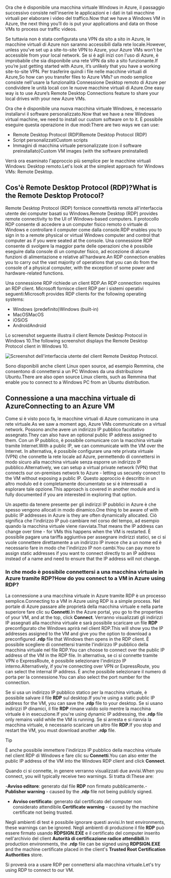 <span data-ttu-id="931f2-101">Ora che è disponibile una macchina virtuale Windows in Azure, il passaggio successivo consiste nell'inserire le applicazioni e i dati in tali macchine virtuali per elaborare i video del traffico.</span><span class="sxs-lookup"><span data-stu-id="931f2-101">Now that we have a Windows VM in Azure, the next thing you’ll do is put your applications and data on those VMs to process our traffic videos.</span></span> 

<span data-ttu-id="931f2-102">Se tuttavia non è stata configurata una VPN da sito a sito in Azure, le macchine virtuali di Azure non saranno accessibili dalla rete locale.</span><span class="sxs-lookup"><span data-stu-id="931f2-102">However, unless you’ve set up a site-to-site VPN to Azure, your Azure VMs won’t be accessible from your local network.</span></span> <span data-ttu-id="931f2-103">Se si è agli inizi con l'uso di Azure, è improbabile che sia disponibile una rete VPN da sito a sito funzionante.</span><span class="sxs-lookup"><span data-stu-id="931f2-103">If you’re just getting started with Azure, it’s unlikely that you have a working site-to-site VPN.</span></span> <span data-ttu-id="931f2-104">Per trasferire quindi i file nelle macchine virtuali di Azure,</span><span class="sxs-lookup"><span data-stu-id="931f2-104">So how can you transfer files to Azure VMs?</span></span> <span data-ttu-id="931f2-105">un modo semplice consiste nell'usare la funzionalità Connessione Desktop remoto di Azure per condividere le unità locali con le nuove macchine virtuali di Azure.</span><span class="sxs-lookup"><span data-stu-id="931f2-105">One easy way is to use Azure’s Remote Desktop Connections feature to share your local drives with your new Azure VMs.</span></span>

<span data-ttu-id="931f2-106">Ora che è disponibile una nuova macchina virtuale Windows, è necessario installarvi il software personalizzato.</span><span class="sxs-lookup"><span data-stu-id="931f2-106">Now that we have a new Windows virtual machine, we need to install our custom software on to it.</span></span> <span data-ttu-id="931f2-107">È possibile eseguire questa operazione in due modi:</span><span class="sxs-lookup"><span data-stu-id="931f2-107">There are two ways we can use:</span></span>

- <span data-ttu-id="931f2-108">Remote Desktop Protocol (RDP)</span><span class="sxs-lookup"><span data-stu-id="931f2-108">Remote Desktop Protocol (RDP)</span></span>
- <span data-ttu-id="931f2-109">Script personalizzati</span><span class="sxs-lookup"><span data-stu-id="931f2-109">Custom scripts</span></span>
- <span data-ttu-id="931f2-110">Immagini di macchina virtuale personalizzate (con il software preinstallato)</span><span class="sxs-lookup"><span data-stu-id="931f2-110">Custom VM images (with the software preinstalled)</span></span>

<span data-ttu-id="931f2-111">Verrà ora esaminato l'approccio più semplice per le macchine virtuali Windows: Desktop remoto.</span><span class="sxs-lookup"><span data-stu-id="931f2-111">Let's look at the simplest approach for Windows VMs: Remote Desktop.</span></span>

## <a name="what-is-the-remote-desktop-protocol"></a><span data-ttu-id="931f2-112">Cos'è Remote Desktop Protocol (RDP)?</span><span class="sxs-lookup"><span data-stu-id="931f2-112">What is the Remote Desktop Protocol?</span></span>

<span data-ttu-id="931f2-113">Remote Desktop Protocol (RDP) fornisce connettività remota all'interfaccia utente dei computer basati su Windows.</span><span class="sxs-lookup"><span data-stu-id="931f2-113">Remote Desktop (RDP) provides remote connectivity to the UI of Windows-based computers.</span></span> <span data-ttu-id="931f2-114">Il protocollo RDP consente di accedere a un computer fisico remoto o virtuale di Windows e controllare il computer come dalla console.</span><span class="sxs-lookup"><span data-stu-id="931f2-114">RDP enables you to sign in to a remote physical or virtual Windows computer and control that computer as if you were seated at the console.</span></span> <span data-ttu-id="931f2-115">Una connessione RDP consente di svolgere la maggior parte delle operazioni che è possibile eseguire dalla console di un computer fisico, ad eccezione di alcune funzioni di alimentazione e relative all'hardware.</span><span class="sxs-lookup"><span data-stu-id="931f2-115">An RDP connection enables you to carry out the vast majority of operations that you can do from the console of a physical computer, with the exception of some power and hardware-related functions.</span></span>

<span data-ttu-id="931f2-116">Una connessione RDP richiede un client RDP.</span><span class="sxs-lookup"><span data-stu-id="931f2-116">An RDP connection requires an RDP client.</span></span> <span data-ttu-id="931f2-117">Microsoft fornisce client RDP per i sistemi operativi seguenti:</span><span class="sxs-lookup"><span data-stu-id="931f2-117">Microsoft provides RDP clients for the following operating systems:</span></span>

- <span data-ttu-id="931f2-118">Windows (predefinito)</span><span class="sxs-lookup"><span data-stu-id="931f2-118">Windows (built-in)</span></span>
- <span data-ttu-id="931f2-119">MacOS</span><span class="sxs-lookup"><span data-stu-id="931f2-119">MacOS</span></span>
- <span data-ttu-id="931f2-120">iOS</span><span class="sxs-lookup"><span data-stu-id="931f2-120">iOS</span></span>
- <span data-ttu-id="931f2-121">Android</span><span class="sxs-lookup"><span data-stu-id="931f2-121">Android</span></span>

<span data-ttu-id="931f2-122">Lo screenshot seguente illustra il client Remote Desktop Protocol in Windows 10.</span><span class="sxs-lookup"><span data-stu-id="931f2-122">The following screenshot displays the Remote Desktop Protocol client in Windows 10.</span></span>

![Screenshot dell'interfaccia utente del client Remote Desktop Protocol.](../media/4-rdp-client.png)

<span data-ttu-id="931f2-124">Sono disponibili anche client Linux open source, ad esempio Remmina, che consentono di connettersi a un PC Windows da una distribuzione Ubuntu.</span><span class="sxs-lookup"><span data-stu-id="931f2-124">There are also open source Linux clients, such as Remmina that enable you to connect to a Windows PC from an Ubuntu distribution.</span></span>

## <a name="connecting-to-an-azure-vm"></a><span data-ttu-id="931f2-125">Connessione a una macchina virtuale di Azure</span><span class="sxs-lookup"><span data-stu-id="931f2-125">Connecting to an Azure VM</span></span>

<span data-ttu-id="931f2-126">Come si è visto poco fa, le macchine virtuali di Azure comunicano in una rete virtuale.</span><span class="sxs-lookup"><span data-stu-id="931f2-126">As we saw a moment ago, Azure VMs communicate on a virtual network.</span></span> <span data-ttu-id="931f2-127">Possono anche avere un indirizzo IP pubblico facoltativo assegnato.</span><span class="sxs-lookup"><span data-stu-id="931f2-127">They can also have an optional public IP address assigned to them.</span></span> <span data-ttu-id="931f2-128">Con un IP pubblico, è possibile comunicare con la macchina virtuale tramite Internet.</span><span class="sxs-lookup"><span data-stu-id="931f2-128">With a public IP, we can communicate with the VM over the Internet.</span></span> <span data-ttu-id="931f2-129">In alternativa, è possibile configurare una rete privata virtuale (VPN) che connette la rete locale ad Azure, permettendo di connettersi in modo sicuro alla macchina virtuale senza esporre un indirizzo IP pubblico.</span><span class="sxs-lookup"><span data-stu-id="931f2-129">Alternatively, we can setup a virtual private network (VPN) that connects our on-premises network to Azure - letting us securely connect to the VM without exposing a public IP.</span></span> <span data-ttu-id="931f2-130">Questo approccio è descritto in un altro modulo ed è completamente documentato se si è interessati a esplorare tale opzione.</span><span class="sxs-lookup"><span data-stu-id="931f2-130">This approach is covered in another module and is fully documented if you are interested in exploring that option.</span></span>

<span data-ttu-id="931f2-131">Un aspetto da tenere presente per gli indirizzi IP pubblici in Azure è che spesso vengono allocati in modo dinamico.</span><span class="sxs-lookup"><span data-stu-id="931f2-131">One thing to be aware of with public IP addresses in Azure is they are often dynamically allocated.</span></span> <span data-ttu-id="931f2-132">Ciò significa che l'indirizzo IP può cambiare nel corso del tempo, ad esempio quando la macchina virtuale viene riavviata.</span><span class="sxs-lookup"><span data-stu-id="931f2-132">That means the IP address can change over time - for VMs this happens when the VM is restarted.</span></span> <span data-ttu-id="931f2-133">È possibile pagare una tariffa aggiuntiva per assegnare indirizzi statici, se ci si vuole connettere direttamente a un indirizzo IP invece che a un nome ed è necessario fare in modo che l'indirizzo IP non cambi.</span><span class="sxs-lookup"><span data-stu-id="931f2-133">You can pay more to assign static addresses if you want to connect directly to an IP address instead of a name and need to ensure that the IP address will not change.</span></span>

### <a name="how-do-you-connect-to-a-vm-in-azure-using-rdp"></a><span data-ttu-id="931f2-134">In che modo è possibile connettersi a una macchina virtuale in Azure tramite RDP?</span><span class="sxs-lookup"><span data-stu-id="931f2-134">How do you connect to a VM in Azure using RDP?</span></span>

<span data-ttu-id="931f2-135">La connessione a una macchina virtuale in Azure tramite RDP è un processo semplice.</span><span class="sxs-lookup"><span data-stu-id="931f2-135">Connecting to a VM in Azure using RDP is a simple process.</span></span> <span data-ttu-id="931f2-136">Nel portale di Azure passare alle proprietà della macchina virtuale e nella parte superiore fare clic su **Connetti**.</span><span class="sxs-lookup"><span data-stu-id="931f2-136">In the Azure portal, you go to the properties of your VM, and at the top, click **Connect**.</span></span> <span data-ttu-id="931f2-137">Verranno visualizzati gli indirizzi IP assegnati alla macchina virtuale e sarà possibile scaricare un file **RDP** preconfigurato che Windows aprirà nel client RDP.</span><span class="sxs-lookup"><span data-stu-id="931f2-137">This will show you the IP addresses assigned to the VM and give you the option to download a preconfigured **.rdp** file that Windows then opens in the RDP client.</span></span> <span data-ttu-id="931f2-138">È possibile scegliere di connettersi tramite l'indirizzo IP pubblico della macchina virtuale nel file RDP.</span><span class="sxs-lookup"><span data-stu-id="931f2-138">You can choose to connect over the public IP address of the VM in the RDP file.</span></span> <span data-ttu-id="931f2-139">In alternativa, se ci si connette tramite VPN o ExpressRoute, è possibile selezionare l'indirizzo IP interno.</span><span class="sxs-lookup"><span data-stu-id="931f2-139">Alternatively, if you're connecting over VPN or ExpressRoute, you can select the internal IP address.</span></span> <span data-ttu-id="931f2-140">È anche possibile selezionare il numero di porta per la connessione.</span><span class="sxs-lookup"><span data-stu-id="931f2-140">You can also select the port number for the connection.</span></span>

<span data-ttu-id="931f2-141">Se si usa un indirizzo IP pubblico statico per la macchina virtuale, è possibile salvare il file **RDP** sul desktop.</span><span class="sxs-lookup"><span data-stu-id="931f2-141">If you're using a static public IP address for the VM, you can save the **.rdp** file to your desktop.</span></span> <span data-ttu-id="931f2-142">Se si usano indirizzi IP dinamici, il file **RDP** rimane valido solo mentre la macchina virtuale è in esecuzione.</span><span class="sxs-lookup"><span data-stu-id="931f2-142">If you're using dynamic IP addressing, the **.rdp** file only remains valid while the VM is running.</span></span> <span data-ttu-id="931f2-143">Se si arresta e si riavvia la macchina virtuale, è necessario scaricare un altro file **RDP**.</span><span class="sxs-lookup"><span data-stu-id="931f2-143">If you stop and restart the VM, you must download another **.rdp** file.</span></span>

> [!TIP]
> <span data-ttu-id="931f2-144">È anche possibile immettere l'indirizzo IP pubblico della macchina virtuale nel client RDP di Windows e fare clic su **Connetti**.</span><span class="sxs-lookup"><span data-stu-id="931f2-144">You can also enter the public IP address of the VM into the Windows RDP client and click **Connect**.</span></span>

<span data-ttu-id="931f2-145">Quando ci si connette, in genere verranno visualizzati due avvisi.</span><span class="sxs-lookup"><span data-stu-id="931f2-145">When you connect, you will typically receive two warnings.</span></span> <span data-ttu-id="931f2-146">Si tratta di:</span><span class="sxs-lookup"><span data-stu-id="931f2-146">These are:</span></span>

<span data-ttu-id="931f2-147">-**Avviso editore**: generato dal file **RDP** non firmato pubblicamente.</span><span class="sxs-lookup"><span data-stu-id="931f2-147">-**Publisher warning** - caused by the **.rdp** file not being publicly signed.</span></span>
- <span data-ttu-id="931f2-148">**Avviso certificato**: generato dal certificato del computer non considerato attendibile.</span><span class="sxs-lookup"><span data-stu-id="931f2-148">**Certificate warning** - caused by the machine certificate not being trusted.</span></span>

<span data-ttu-id="931f2-149">Negli ambienti di test è possibile ignorare questi avvisi.</span><span class="sxs-lookup"><span data-stu-id="931f2-149">In test environments, these warnings can be ignored.</span></span> <span data-ttu-id="931f2-150">Negli ambienti di produzione il file **RDP** può essere firmato usando **RDPSIGN.EXE** e il certificato del computer inserito nell'archivio del client **Autorità di certificazione radice attendibili**.</span><span class="sxs-lookup"><span data-stu-id="931f2-150">In production environments, the **.rdp** file can be signed using **RDPSIGN.EXE** and the machine certificate placed in the client's **Trusted Root Certification Authorities** store.</span></span>

<span data-ttu-id="931f2-151">Si proverà ora a usare RDP per connettersi alla macchina virtuale.</span><span class="sxs-lookup"><span data-stu-id="931f2-151">Let's try using RDP to connect to our VM.</span></span>